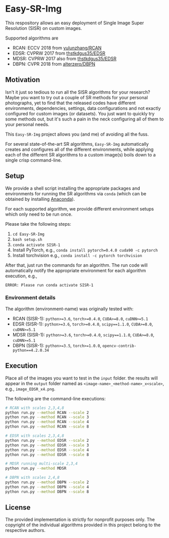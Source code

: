 # Easy-SR-Img
This respository allows an easy deployment of Single Image Super Resolution (SISR) on custom images.

Supported algorithms are
- RCAN: ECCV 2018 from [yulunzhang/RCAN](https://github.com/yulunzhang/RCAN)
- EDSR: CVPRW 2017 from [thstkdgus35/EDSR](https://github.com/thstkdgus35/EDSR-PyTorch)
- MDSR: CVPRW 2017 also from [thstkdgus35/EDSR](https://github.com/thstkdgus35/EDSR-PyTorch)
- DBPN: CVPR 2018 from [alterzero/DBPN](https://github.com/alterzero/DBPN-Pytorch)

## Motivation
Isn't it just so tedious to run all the SISR algorithms for your research?
Maybe you want to try out a couple of SR methods for your personal photographs, yet to find that the released codes have different environments, dependencies, settings, data configurations and not exactly configured for custom images (or datasets).
You just want to quickly try some methods out, but it's such a pain in the neck configuring all of them to your personal needs.

This `Easy-SR-Img` project allows you (and me) of avoiding all the fuss.

For several state-of-the-art SR algorithms, `Easy-SR-Img` automatically creates and configures all of the different environments, while applying each of the different SR algorithms to a custom image(s) boils down to a single crisp command-line.

## Setup
We provide a shell script installing the appropriate packages and environments for running the SR algorithms via `conda` (which can be obtained by installing [Anaconda](https://www.anaconda.com/)).

For each supported algorithm, we provide different environment setups which only need to be run once.

Please take the following steps: 
1. `cd Easy-SR-Img`
2. `bash setup.sh`
3. `conda activate SISR-1`
4. Install PyTorch, e.g., `conda install pytorch=0.4.0 cuda90 -c pytorch`
5. Install torchvision e.g., `conda install -c pytorch torchvision`

After that, just run the commands for an algorithm.
The run code will automatically notify the appropriate environment for each algorithm execution, e.g.,

`ERROR: Please run conda activate SISR-1`


### Environment details
The algorithm (environment-name) was originally tested with: 
- RCAN (SISR-1): `python>=3.6`, `torch>=0.4.0`, `CUDA>=8.0`, `cuDNN>=5.1`
- EDSR (SISR-1): `python>=3.6`, `torch>=0.4.0`, `scipy==1.1.0`, `CUDA>=8.0`, `cuDNN>=5.1`
- MDSR (SISR-1): `python>=3.6`, `torch>=0.4.0`, `scipy==1.1.0`, `CUDA>=8.0`, `cuDNN>=5.1`
- DBPN (SISR-1): `python>=3.5`, `torch>=1.0.0`, `opencv-contrib-python==4.2.0.34`

## Execution
Place all of the images you want to test in the `input` folder.
the results will appear in the `output` folder named as `<image-name>_<method-name>_x<scale>`, e.g., `image_EDSR_x4.png`.

The following are the command-line executions:

```bash
# RCAN with scales 2,3,4,8
python run.py --method RCAN --scale 2
python run.py --method RCAN --scale 3
python run.py --method RCAN --scale 4
python run.py --method RCAN --scale 8

# EDSR with scales 2,3,4,8
python run.py --method EDSR --scale 2
python run.py --method EDSR --scale 3
python run.py --method EDSR --scale 4
python run.py --method EDSR --scale 8

# MDSR running multi-scale 2,3,4
python run.py --method MDSR

# DBPN with scales 2,4,8
python run.py --method DBPN --scale 2
python run.py --method DBPN --scale 4
python run.py --method DBPN --scale 8
```

## License
The provided implementation is strictly for nonprofit purposes only. 
The copyright of the individual algorithms provided in this project belong to the respective authors.